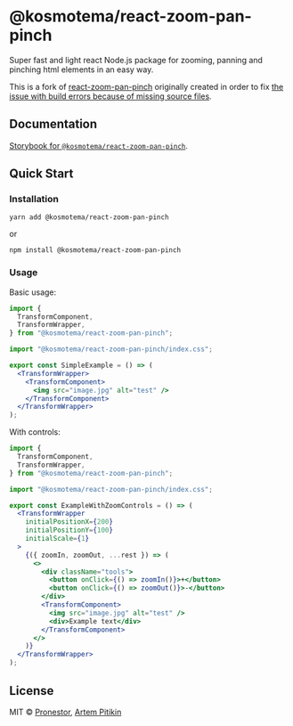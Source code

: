 # @kosmotema/react-zoom-pan-pinch

Super fast and light react Node.js package for zooming, panning and pinching html elements in an easy way.

This is a fork of [react-zoom-pan-pinch](https://github.com/prc5/react-zoom-pan-pinch) originally created in order to fix [the issue with build errors because of missing source files](https://github.com/prc5/react-zoom-pan-pinch/issues/265).

## Documentation

[Storybook for `@kosmotema/react-zoom-pan-pinch`](https://kosmotema.github.io/react-zoom-pan-pinch/).

## Quick Start

### Installation

```shell
yarn add @kosmotema/react-zoom-pan-pinch
```

or

```shell
npm install @kosmotema/react-zoom-pan-pinch
```

### Usage

Basic usage:

```jsx
import {
  TransformComponent,
  TransformWrapper,
} from "@kosmotema/react-zoom-pan-pinch";

import "@kosmotema/react-zoom-pan-pinch/index.css";

export const SimpleExample = () => (
  <TransformWrapper>
    <TransformComponent>
      <img src="image.jpg" alt="test" />
    </TransformComponent>
  </TransformWrapper>
);
```

With controls:

```jsx
import {
  TransformComponent,
  TransformWrapper,
} from "@kosmotema/react-zoom-pan-pinch";

import "@kosmotema/react-zoom-pan-pinch/index.css";

export const ExampleWithZoomControls = () => (
  <TransformWrapper
    initialPositionX={200}
    initialPositionY={100}
    initialScale={1}
  >
    {({ zoomIn, zoomOut, ...rest }) => (
      <>
        <div className="tools">
          <button onClick={() => zoomIn()}>+</button>
          <button onClick={() => zoomOut()}>-</button>
        </div>
        <TransformComponent>
          <img src="image.jpg" alt="test" />
          <div>Example text</div>
        </TransformComponent>
      </>
    )}
  </TransformWrapper>
);
```

## License

MIT © [Pronestor](https://github.com/proNestorAps), [Artem Pitikin](https://github.com/kosmotema)
